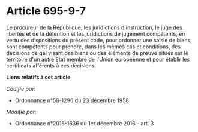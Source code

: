 # Article 695-9-7

Le procureur de la République, les juridictions d'instruction, le juge des libertés et de la détention et les juridictions de
jugement compétents, en vertu des dispositions du présent code, pour ordonner une saisie de biens, sont compétents pour
prendre, dans les mêmes cas et conditions, des décisions de gel visant des biens ou des éléments de preuve situés sur le
territoire d'un autre Etat membre de l'Union européenne et pour établir les certificats afférents à ces décisions.

**Liens relatifs à cet article**

_Codifié par_:

  - Ordonnance n°58-1296 du 23 décembre 1958

_Modifié par_:

  - Ordonnance n°2016-1636 du 1er décembre 2016 - art. 3
